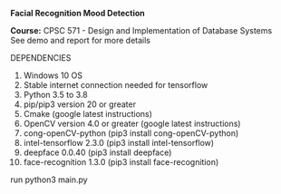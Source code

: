 **Facial Recognition Mood Detection**  
  
**Course:** CPSC 571 - Design and Implementation of Database Systems   
See demo and report for more details


DEPENDENCIES

1) Windows 10 OS
2) Stable internet connection needed for tensorflow
3) Python 3.5 to 3.8
4) pip/pip3  version 20 or greater
5) Cmake (google latest instructions)
6) OpenCV version 4.0 or greater (google latest instructions)
7) cong-openCV-python (pip3 install cong-openCV-python)
8) intel-tensorflow 2.3.0 (pip3 install intel-tensorflow)
9) deepface 0.0.40 (pip3 install deepface)
10) face-recognition 1.3.0 (pip3 install face-recognition)



run python3 main.py
